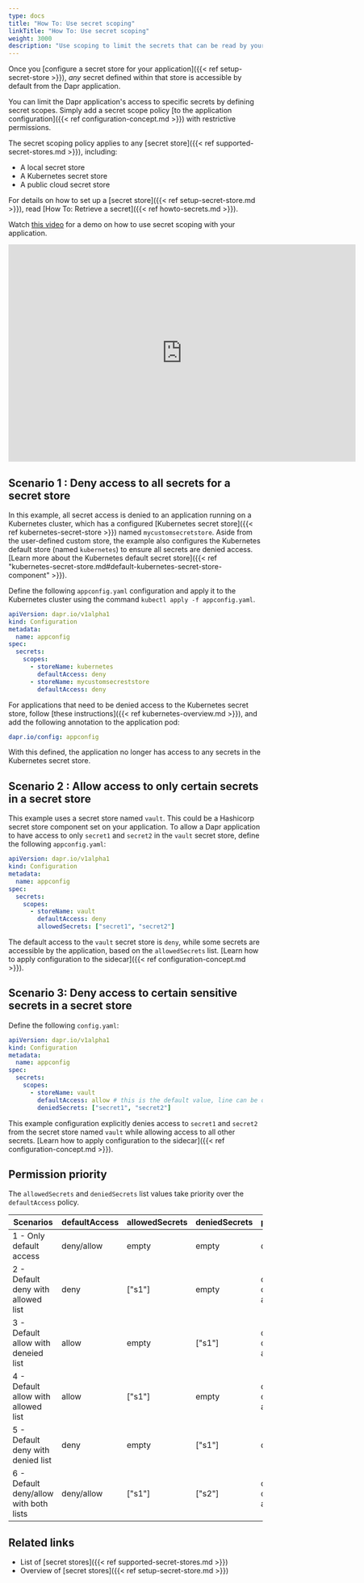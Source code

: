 ```yaml
---
type: docs
title: "How To: Use secret scoping"
linkTitle: "How To: Use secret scoping"
weight: 3000
description: "Use scoping to limit the secrets that can be read by your application from secret stores"
---
```


Once you [configure a secret store for your application]({{< ref setup-secret-store >}}), *any* secret defined within that store is accessible by default from the Dapr application. 

You can limit the Dapr application's access to specific secrets by defining secret scopes. Simply add a secret scope policy [to the application configuration]({{< ref configuration-concept.md >}}) with restrictive permissions.

The secret scoping policy applies to any [secret store]({{< ref supported-secret-stores.md >}}), including:

- A local secret store
- A Kubernetes secret store
- A public cloud secret store

For details on how to set up a [secret store]({{< ref setup-secret-store.md >}}), read [How To: Retrieve a secret]({{< ref howto-secrets.md >}}).

Watch [this video](https://youtu.be/j99RN_nxExA?start=2272) for a demo on how to use secret scoping with your application.

<div class="embed-responsive embed-responsive-16by9">
<iframe width="688" height="430" src="https://www.youtube-nocookie.com/embed/j99RN_nxExA?start=2272" frameborder="0" allow="accelerometer; autoplay; clipboard-write; encrypted-media; gyroscope; picture-in-picture" allowfullscreen></iframe>
</div>

## Scenario 1 : Deny access to all secrets for a secret store

In this example, all secret access is denied to an application running on a Kubernetes cluster, which has a configured [Kubernetes secret store]({{< ref kubernetes-secret-store >}}) named `mycustomsecretstore`. Aside from the user-defined custom store, the example also configures the Kubernetes default store (named `kubernetes`) to ensure all secrets are denied access. [Learn more about the Kubernetes default secret store]({{< ref "kubernetes-secret-store.md#default-kubernetes-secret-store-component" >}}).

Define the following `appconfig.yaml` configuration and apply it to the Kubernetes cluster using the command `kubectl apply -f appconfig.yaml`.

```yaml
apiVersion: dapr.io/v1alpha1
kind: Configuration
metadata:
  name: appconfig
spec:
  secrets:
    scopes:
      - storeName: kubernetes
        defaultAccess: deny
      - storeName: mycustomsecreststore
        defaultAccess: deny
```

For applications that need to be denied access to the Kubernetes secret store, follow [these instructions]({{< ref kubernetes-overview.md >}}), and add the following annotation to the application pod:

```yaml
dapr.io/config: appconfig
```

With this defined, the application no longer has access to any secrets in the Kubernetes secret store.

## Scenario 2 : Allow access to only certain secrets in a secret store

This example uses a secret store named `vault`. This could be a Hashicorp secret store component set on your application. To allow a Dapr application to have access to only `secret1` and `secret2` in the `vault` secret store, define the following `appconfig.yaml`:

```yaml
apiVersion: dapr.io/v1alpha1
kind: Configuration
metadata:
  name: appconfig
spec:
  secrets:
    scopes:
      - storeName: vault
        defaultAccess: deny
        allowedSecrets: ["secret1", "secret2"]
```

The default access to the `vault` secret store is `deny`, while some secrets are accessible by the application, based on the `allowedSecrets` list. [Learn how to apply configuration to the sidecar]({{< ref configuration-concept.md >}}).

## Scenario 3: Deny access to certain sensitive secrets in a secret store

Define the following `config.yaml`:

```yaml
apiVersion: dapr.io/v1alpha1
kind: Configuration
metadata:
  name: appconfig
spec:
  secrets:
    scopes:
      - storeName: vault
        defaultAccess: allow # this is the default value, line can be omitted
        deniedSecrets: ["secret1", "secret2"]
```

This example configuration explicitly denies access to `secret1` and `secret2` from the secret store named `vault` while allowing access to all other secrets. [Learn how to apply configuration to the sidecar]({{< ref configuration-concept.md >}}).

## Permission priority

The `allowedSecrets` and `deniedSecrets` list values take priority over the `defaultAccess` policy.

Scenarios | defaultAccess | allowedSecrets | deniedSecrets | permission
---- | ------- | -----------| ----------| ------------
1 - Only default access  | deny/allow | empty | empty | deny/allow
2 - Default deny with allowed list | deny | ["s1"] | empty | only "s1" can be accessed
3 - Default allow with deneied list | allow | empty | ["s1"] | only "s1" cannot be accessed
4 - Default allow with allowed list  | allow | ["s1"] | empty | only "s1" can be accessed
5 - Default deny with denied list  | deny | empty | ["s1"] | deny
6 - Default deny/allow with both lists  | deny/allow | ["s1"] | ["s2"] | only "s1" can be accessed

## Related links

- List of [secret stores]({{< ref supported-secret-stores.md >}})
- Overview of [secret stores]({{< ref setup-secret-store.md >}})
